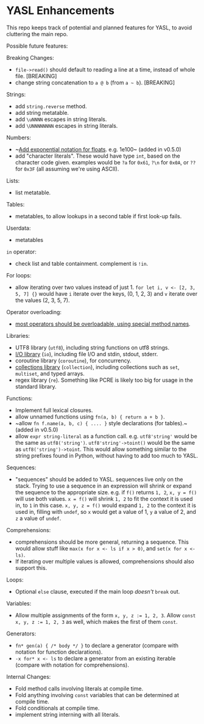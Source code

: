 # YASL Enhancements
This repo keeps track of potential and planned features for YASL, to avoid cluttering the main repo.

Possible future features:

Breaking Changes:
- `file->read()` should default to reading a line at a time, instead of whole file. [BREAKING]
- change string concatenation to `a @ b` (from `a ~ b`). [BREAKING]

Strings:
- add `string.reverse` method.
- add string metatable.
- add `\uNNNN` escapes in string literals.
- add `\UNNNNNNNN` escapes in string literals.

Numbers:
- ~[Add exponential notation for floats](exponential-notation.md). e.g. 1e100~ (added in v0.5.0)
- add "character literals". These would have type `int`, based on the character code given. examples would be `?a` for `0x61`, `?\n` for `0x0A`, or `??` for `0x3F` (all assuming we're using ASCII).

Lists:
- list metatable.

Tables:
- metatables, to allow lookups in a second table if first look-up fails.

Userdata:
- metatables

`in` operator:
- check list and table containment. complement is `!in`.

For loops:
- allow iterating over two values instead of just 1. `for let i, v <- [2, 3, 5, 7] {}` would have `i` iterate over the keys, (0, 1, 2, 3) and `v` iterate over the values (2, 3, 5, 7).

Operator overloading:
- [most operators should be overloadable, using special method names](operator-overloading.md).

Libraries:
- UTF8 library (`utf8`), including string functions on utf8 strings.
- [I/O library](std-io.md) (`io`), including file I/O and stdin, stdout, stderr.
- coroutine library (`coroutine`), for concurrency.
- [collections library](std-collections.md) (`collection`), including collections such as `set`, `multiset`, and typed arrays.
- regex library (`re`). Something like PCRE is likely too big for usage in the standard library.

Functions:
- Implement full lexical closures.
- allow unnamed functions using `fn(a, b) { return a + b }`.
- ~allow `fn f.name(a, b, c) { .... }` style declarations (for tables).~ (added in v0.5.0)
- allow `expr string-literal` as a function call. e.g. `utf8'string'` would be the same as `utf8('string')`. `utf8'string'->toint()` would be the same as `utf8('string')->toint`. This would allow something similar to the string prefixes found in Python, without having to add too much to YASL.

Sequences:
- "sequences" should be added to YASL. sequences live only on the stack. Trying to use a sequence in an expression will shrink or expand the sequence to the appropriate size. e.g. if `f()` returns `1, 2`, `x, y = f()` will use both values. `x = f()` will shrink `1, 2` to fit the context it is used in, to `1` in this case. `x, y, z = f()` would expand `1, 2` to the context it is used in, filling with `undef`, so `x` would get a value of 1, `y` a value of 2, and `z` a value of `undef`.

Comprehensions:
- comprehensions should be more general, returning a sequence. This would allow stuff like `max(x for x <- ls if x > 0)`, and `set(x for x <- ls)`.
- If iterating over multiple values is allowed, comprehensions should also support this.

Loops:
- Optional `else` clause, executed if the main loop _doesn't_ `break` out.

Variables:
- Allow multiple assignments of the form `x, y, z := 1, 2, 3`. Allow `const x, y, z := 1, 2, 3` as well, which makes the first of them `const`.

Generators:
- `fn* gen(a) { /* body */ }` to declare a generator (compare with notation for function declarations).
- `-x for* x <- ls` to declare a generator from an existing iterable (compare with notation for comprehensions).

Internal Changes:
- Fold method calls involving literals at compile time.
- Fold anything involving `const` variables that can be determined at compile time.
- Fold conditionals at compile time.
- implement string interning with all literals.
